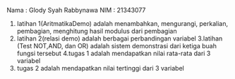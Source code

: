Nama : Glody Syah Rabbynawa 
NIM  : 21343077
1. latihan 1(AritmatikaDemo) adalah menambahkan, mengurangi, perkalian, pembagian, menghitung hasil modulus dari pembagian 
2. latihan 2(relasi demo) adalah berbagai perbandingan variabel
3.latihan (Test  NOT,AND, dan OR) adalah sistem demonstrasi dari ketiga buah fungsi tersebut
4.tugas 1 adalah mendapatkan nilai rata-rata dari 3 variabel
5. tugas 2 adalah mendapatkan nilai tertinggi dari 3 variabel 
